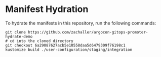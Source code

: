 # Manifest Hydration

To hydrate the manifests in this repository, run the following commands:

```shell
git clone https://github.com/zachaller/argocon-gitops-promoter-hydrate-demo
# cd into the cloned directory
git checkout 6a29087627acb5e10558daa5d6479309f76198c1
kustomize build ./user-configuration/staging/integration
```
